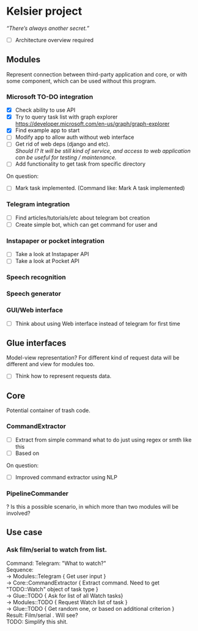 # Kelsier project
*“There’s always another secret.”*
* [ ] Architecture overview required

## Modules
Represent connection between third-party application and core, or with some component, which can be used without this program.

### Microsoft TO-DO integration
* [x] Check ability to use API
* [x] Try to query task list with graph explorer https://developer.microsoft.com/en-us/graph/graph-explorer
* [x] Find example app to start
* [ ] Modify app to allow auth without web interface  
* [ ] Get rid of web deps (django and etc).  
     *Should I? It will be still kind of service, and access to web application can be useful for testing / maintenance.*
* [ ] Add functionality to get task from specific directory

On question:
* [ ] Mark task implemented. (Command like: Mark A task implemented)
### Telegram integration
* [ ] Find articles/tutorials/etc about telegram bot creation
* [ ] Create simple bot, which can get command for user and
### Instapaper or pocket integration
* [ ] Take a look at Instapaper API
* [ ] Take a look at Pocket API    
### Speech recognition
### Speech generator
### GUI/Web interface
* [ ] Think about using Web interface instead of telegram for first time

## Glue interfaces
Model-view representation? For different kind of request data will be different and view for modules too.

* [ ] Think how to represent requests data.

## Core
Potential container of trash code.
### CommandExtractor
* [ ] Extract from simple command what to do just using regex or smth like this
* [ ] Based on

On question:
* [ ] Improved command extractor using NLP
### PipelineCommander
? Is this a possible scenario, in which more than two modules will be involved?


## Use case
### Ask film/serial to watch from list.
Command: Telegram: "What to watch?"  
Sequence:   
-> Modules::Telegram { Get user input }  
-> Core::CommandExtractor { Extract command. Need to get "TODO::Watch" object of task type }  
-> Glue::TODO { Ask for list of all Watch tasks}   
-> Modules::TODO { Request Watch list of task }  
-> Glue::TODO { Get random one, or based on additional criterion }  
Result: Film/serial <task desc>. Will see?  
TODO: Simplify this shit.  

